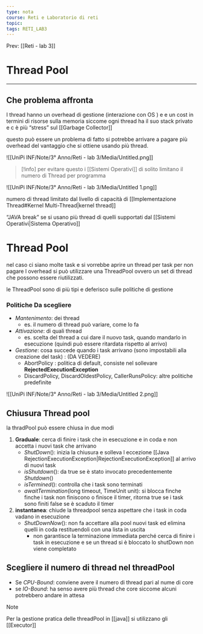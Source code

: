```yaml
---
type: nota
course: Reti e Laboratorio di reti
topic: 
tags: RETI_LAB3 
---
```


Prev: [[Reti - lab 3]]

# Thread Pool
---


## Che problema affronta

I thread hanno un overhead di gestione (interazione con OS ) e e un cost in termini di risorse sulla memoria siccome ogni thread ha il suo stack privato e c è  più “stress” sul [[Garbage Collector]]

questo può essere un problema di fatto si potrebbe arrivare a pagare più overhead del vantaggio che si ottiene usando più thread.

![[UniPi INF/Note/3° Anno/Reti - lab 3/Media/Untitled.png]]


>[!info]
per evitare questo i [[Sistemi Operativi]] di solito limitano il numero di Thread per programma



![[UniPi INF/Note/3° Anno/Reti - lab 3/Media/Untitled 1.png]]

numero di thread limitato dal livello di capacità di [[Implementazione Thread#Kernel Multi-Thread|kernel thread]]

“JAVA break” se si usano più thread di quelli supportati dal [[Sistemi Operativi|Sistema Operativo]]

# Thread Pool
nel caso ci siano molte task e si vorrebbe aprire un thread per task per non pagare l overhead si può utilizzare una ThreadPool ovvero un set di thread che possono essere riutilizzati.

le ThreadPool sono di più tipi e deferisco sulle politiche di gestione

### Politiche Da scegliere

- _Mantenimento_: dei thread
    - es.  il numero di thread può variare, come lo fa
- _Attivazione_: di quali thread
    - es. scelta del thread a cui dare il nuovo task, quando mandarlo in esecuzione (quindi può essere ritardata rispetto al arrivo)
- _Gestione_: cosa succede quando i task arrivano (sono impostabili alla creazione del task) : (DA VEDERE)
	- AbortPolicy : politica di default, consiste nel sollevare __RejectedExecutionException__ 
	-  DiscardPolicy, DiscardOldestPolicy, CallerRunsPolicy: altre politiche predefinite

![[UniPi INF/Note/3° Anno/Reti - lab 3/Media/Untitled 2.png]]
## Chiusura Thread pool
la thradPool può essere chiusa in due modi
1. __Graduale__: cerca di finire i task che in esecuzione e in coda e non accetta i nuovi task che arrivano
	- _ShutDown_(): inizia la chiusura e solleva l eccezione [[Java RejectionExecutionException|RejectionExecutionException]] al arrivo di nuovi task
	- _isShutdown_(): da true se è stato invocato precedentemente _Shutdown_()
	- _isTermined_(): controlla che i task sono terminati 
	- _awaitTermination_(long timeout, TimeUnit unit): si blocca finche finche i task non finiscono o finisce il timer, ritorna true se i task sono finiti false se è scaduto il timer 
2. __instantanea__: chiude la threadpool senza aspettare che i task in coda vadano in esecuzione
	+ _ShutDownNow_(): non fa accettare alla pool nuovi task ed elimina quelli in coda restituendoli con una lista in uscita 
		+ non garantisce la terminazione immediata perché cerca di finire i task in esecuzione e se un thread si è bloccato lo shutDown non viene completato  

## Scegliere il numero di thread nel threadPool
- Se *CPU-Bound*: conviene avere il numero di thread pari al nume di core 
- se *IO-Bound*: ha senso avere più thread che core siccome alcuni potrebbero andare in attesa 


>[!note]
>Per la gestione pratica delle threadPool in [[java]] si utilizzano gli [[Executor]]



